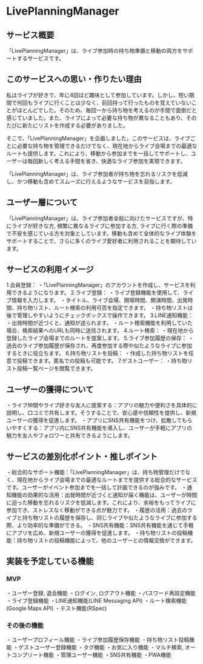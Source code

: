 # LivePlanningManager

## サービス概要
「LivePlanningManager」は、ライブ参加時の持ち物準備と移動の両方をサポートするサービスです。

## このサービスへの思い・作りたい理由
私はライブが好きで、年に4回ほど趣味として参加しています。しかし、短い期間で何回もライブに行くことは少なく、前回持って行ったものを覚えていないことがほとんどでした。そのため、毎回一から持ち物を考えるのが手間で面倒だと感じていました。また、ライブによって必要な持ち物が異なることもあり、そのたびに新たにリストを作成する必要がありました。

そこで、「LivePlanningManager」を企画しました。このサービスは、ライブごとに必要な持ち物を管理できるだけでなく、現在地からライブ会場までの最適なルートも提供します。これにより、移動から参加までを一括してサポートし、ユーザーは毎回新しく考える手間を省き、快適なライブ参加を実現できます。

「LivePlanningManager」は、ライブ参加者が持ち物を忘れるリスクを低減し、かつ移動も含めてスムーズに行えるようなサービスを目指します。

## ユーザー層について
「LivePlanningManager」は、ライブ参加者全般に向けたサービスですが、特にライブが好きな方, 頻繁に異なるライブに参加する方, ライブに行く際の準備で不安を感じている方を対象としています。移動も含めて全体的なライブ体験をサポートすることで、さらに多くのライブ愛好者に利用されることを期待しています。

## サービスの利用イメージ
1.会員登録：
  ・「LivePlanningManager」のアカウントを作成し、サービスを利用できるようになります。
2.ライブ登録：
  ・ライブ登録機能を使用して、ライブ情報を入力します。
  ・タイトル、ライブ会場、開場時間、開演時間、出発時間、持ち物リスト、ルート検索の利用可否を指定できます。
  ・持ち物リストは後で管理しやすいようにチェックボックスで操作できます。
3.LINE通知機能：
  ・出発時間が近づくと、通知が送られます。
  ・ルート検索機能を利用していた場合、検索結果へのURLも同時に送信されます。
4.ルート検索：
  ・現在地から登録したライブ会場までのルートを提案します。
5.ライブ参加履歴の保存：
  ・過去のライブ参加履歴が保存され、再度参加する際や似たようなライブに参加するときに役立ちます。
6.持ち物リストを投稿：
  ・作成した持ち物リストを任意で投稿できます。匿名での投稿も可能です。
7.ゲストユーザー：
  ・持ち物リスト投稿一覧ページを閲覧できます。

## ユーザーの獲得について
・ライブ仲間やライブ好きな友人に提案する：アプリの魅力や便利さを具体的に説明し、口コミで共有します。そうすることで、安心感や信頼性を提供し、新規ユーザーの獲得を促進します。
・アプリにSNS共有機能をつけ、拡散してもらいやすくする：アプリ内にSNS共有機能を導入し、ユーザーが手軽にアプリの魅力を友人やフォロワーと共有できるようにします。

## サービスの差別化ポイント・推しポイント
・総合的なサポート機能：「LivePlanningManager」は、持ち物管理だけでなく、現在地からライブ会場までの最適なルートまでを提供する総合的なサービスです。ユーザーがイベント参加までを一括して計画できるのが強みです。
・通知機能の効果的な活用：出発時間が近づくと通知が届く機能は、ユーザーが時間に迫った移動を忘れるリスクを低減します。これにより、余裕をもってライブに参加でき、ストレスなく移動ができる点が魅力です。
・履歴の活用：過去のライブと持ち物リストの履歴を保存し、同じライブや似たようなライブに参加する際、より効率的な準備ができる。
・SNS共有機能：SNS共有機能を通じて手軽にアプリを広め、新規ユーザーの獲得を促進します。
・持ち物リストの投稿機能：持ち物リストの投稿機能によって、他のユーザーとの情報交換ができます。

## 実装を予定している機能
### MVP
・ユーザー登録, 退会機能
・ログイン, ログアウト機能
・パスワード再設定機能
・ライブ登録機能
・LINE通知機能(LINE Messaging API)
・ルート検索機能(Google Maps API)
・テスト機能(RSpec)

### その後の機能
・ユーザープロフィール機能
・ライブ参加履歴保存機能
・持ち物リスト投稿機能
・ゲストユーザー登録機能
・タグ機能
・お気に入り機能
・マルチ検索, オートコンプリート機能
・管理ユーザー機能
・SNS共有機能
・PWA機能
